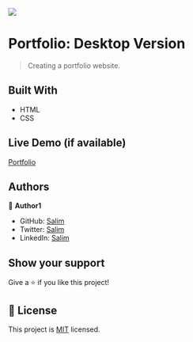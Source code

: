 ![](https://img.shields.io/badge/Microverse-blueviolet)

# Portfolio: Desktop Version

> Creating a portfolio website.

## Built With

- HTML
- CSS

## Live Demo (if available)

[Portfolio](https://fsher07.github.io/)

## Authors

👤 **Author1**

- GitHub: [Salim](https://github.com/Fsher07)
- Twitter: [Salim](https://twitter.com/furkansalimhdr1)
- LinkedIn: [Salim](https://www.linkedin.com/in/furkan-salim-h%C4%B1d%C4%B1r-3441ab1b2/)

## Show your support

Give a ⭐️ if you like this project!
## 📝 License

This project is [MIT](./MIT.md) licensed.
